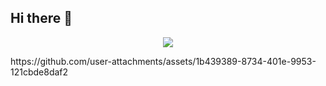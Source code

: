 ## Hi there 👋
<p align="center">
  <img src="https://github.com/user-attachments/assets/e98bf132-5365-46b9-a1ae-4243fe3b730b"/>
</p>
https://github.com/user-attachments/assets/1b439389-8734-401e-9953-121cbde8daf2
